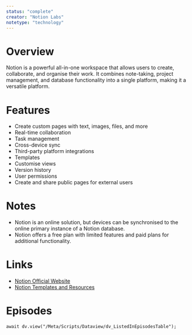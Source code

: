 ```yaml
---
status: "complete"
creator: "Notion Labs"
notetype: "technology"
---
```

# Overview
Notion is a powerful all-in-one workspace that allows users to create, collaborate, and organise their work. It combines note-taking, project management, and database functionality into a single platform, making it a versatile platform.

# Features
- Create custom pages with text, images, files, and more
- Real-time collaboration
- Task management
- Cross-device sync
- Third-party platform integrations
- Templates
- Customise views
- Version history
- User permissions
- Create and share public pages for external users

# Notes
- Notion is an online solution, but devices can be synchronised to the online primary instance of a Notion database.
- Notion offers a free plan with limited features and paid plans for additional functionality.

# Links
- [Notion Official Website](https://www.notion.so)
- [Notion Templates and Resources](https://www.notion.so/templates)

# Episodes
```dataviewjs
await dv.view("/Meta/Scripts/Dataview/dv_ListedInEpisodesTable");
```

